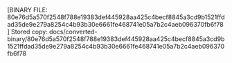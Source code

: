 [BINARY FILE: 80e76d5a570f2548f788e19383def445928aa425c4becf8845a3cd9b1521ffdad35de9e279a8254c4b93b30e6661fe468741e05a7b2c4aeb096370fb6f78]
Stored copy: docs/converted-binary/80e76d5a570f2548f788e19383def445928aa425c4becf8845a3cd9b1521ffdad35de9e279a8254c4b93b30e6661fe468741e05a7b2c4aeb096370fb6f78

